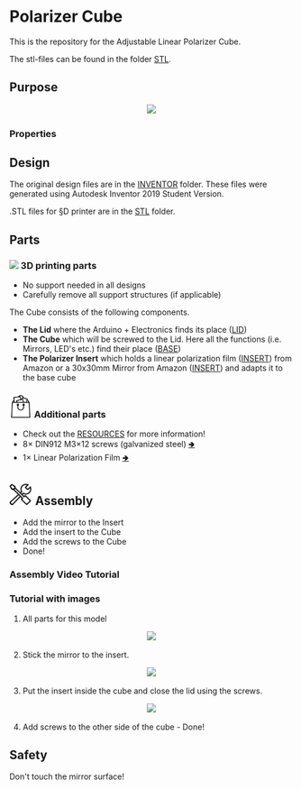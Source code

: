 # Polarizer Cube
This is the repository for the Adjustable Linear Polarizer Cube.

The stl-files can be found in the folder [STL](./STL).

## Purpose


<p align="center">
<img src="./IMAGES/Assembly_Cube_Mirror_Tilt.png" width="300">
</p>


### Properties



## Design
The original design files are in the [INVENTOR](./INVENTOR) folder. These files were generated using Autodesk Inventor 2019 Student Version.

.STL files for §D printer are in the [STL](./STL) folder.

## Parts

### <img src="../IMAGES/P.png" height="40"> 3D printing parts
* No support needed in all designs
* Carefully remove all support structures (if applicable)

The Cube consists of the following components.

* **The Lid** where the Arduino + Electronics finds its place ([LID](./STL/10_Lid_1x1_v2.stl))
* **The Cube** which will be screwed to the Lid. Here all the functions (i.e. Mirrors, LED's etc.) find their place ([BASE](./STL/10_Cube_1x1_v2.stl))
* **The Polarizer Insert** which holds a linear polarization film ([INSERT](./STL/)) from Amazon or a 30x30mm Mirror from Amazon ([INSERT](./STL/20_Cube_Insert_Mirror_Holder_v2.stl)) and adapts it to the base cube

### <img src="./IMAGES/B.png" height="40"> Additional parts
* Check out the [RESOURCES](../../TUTORIALS/RESOURCES) for more information!
* 8× DIN912 M3×12 screws (galvanized steel) [🢂](https://eshop.wuerth.de/Zylinderschraube-mit-Innensechskant-SHR-ZYL-ISO4762-88-IS25-A2K-M3X12/00843%20%2012.sku/de/DE/EUR/)
* 1× Linear Polarization Film [🢂](https://www.)


## <img src="./IMAGES/A.png" height="40"> Assembly
* Add the mirror to the Insert
* Add the insert to the Cube
* Add the screws to the Cube
* Done!

### Assembly Video Tutorial



### Tutorial with images

1. All parts for this model
<p align="center">
<img src="./IMAGES/" width="300">
</p>

2. Stick the mirror to the insert.
<p align="center">
<img src="./IMAGES/CUBE_MIRRORMOUNT_45_1.jpg" width="300">
</p>

3. Put the insert inside the cube and close the lid using the screws.
<p align="center">
<img src="./IMAGES/CUBE_MIRRORMOUNT_45_2.jpg" width="300">
</p>

4. Add screws to the other side of the cube - Done!

## Safety
Don't touch the mirror surface!
